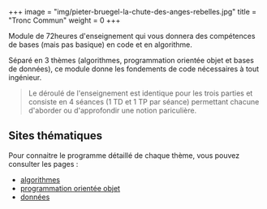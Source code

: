 +++
image = "img/pieter-bruegel-la-chute-des-anges-rebelles.jpg"
title = "Tronc Commun"
weight = 0
+++

Module de 72heures d'enseignement qui vous donnera des compétences de bases (mais pas basique) en code et en algorithme.
<!--more-->

Séparé en 3 thèmes (algorithmes, programmation orientée objet et bases de données), ce module donne les fondements de code nécessaires à tout ingénieur. 

>Le déroulé de l'enseignement est identique pour les trois parties et consiste en 4 séances (1 TD et 1 TP par séance) permettant chacune d'aborder ou d'approfondir une notion pariculière. 

## Sites thématiques

Pour connaitre le programme détaillé de chaque thème, vous pouvez consulter les pages :

* [algorithmes](https://wiki.centrale-marseille.fr/informatique/public:alg-1:algorithmie)
* [programmation orientée objet](../tc_poo/index.html)
* [données](https://wiki.centrale-marseille.fr/informatique/public:std-3:stockage_et_traitement_des_donnees)

